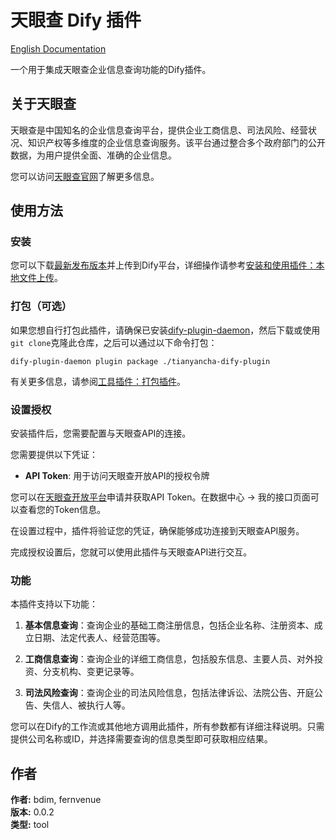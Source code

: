 # 天眼查 Dify 插件

[English Documentation](./README.md)

一个用于集成天眼查企业信息查询功能的Dify插件。

## 关于天眼查

天眼查是中国知名的企业信息查询平台，提供企业工商信息、司法风险、经营状况、知识产权等多维度的企业信息查询服务。该平台通过整合多个政府部门的公开数据，为用户提供全面、准确的企业信息。

您可以访问[天眼查官网](https://www.tianyancha.com/)了解更多信息。

## 使用方法

### 安装

您可以下载[最新发布版本](https://github.com/bdim404/tianyancha-dify-plugin/releases/latest)并上传到Dify平台，详细操作请参考[安装和使用插件：本地文件上传](https://docs.dify.ai/zh-CN/plugins/quick-start/install-plugins#local-file-upload)。

### 打包（可选）

如果您想自行打包此插件，请确保已安装[dify-plugin-daemon](https://github.com/langgenius/dify-plugin-daemon/releases)，然后下载或使用`git clone`克隆此仓库，之后可以通过以下命令打包：

```
dify-plugin-daemon plugin package ./tianyancha-dify-plugin
```

有关更多信息，请参阅[工具插件：打包插件](https://docs.dify.ai/zh-CN/plugins/quick-start/develop-plugins/tool-plugin#packing-plugin)。

### 设置授权

安装插件后，您需要配置与天眼查API的连接。

您需要提供以下凭证：

- **API Token**: 用于访问天眼查开放API的授权令牌

您可以在[天眼查开放平台](https://open.tianyancha.com/)申请并获取API Token。在数据中心 -> 我的接口页面可以查看您的Token信息。

在设置过程中，插件将验证您的凭证，确保能够成功连接到天眼查API服务。

完成授权设置后，您就可以使用此插件与天眼查API进行交互。

### 功能

本插件支持以下功能：

1. **基本信息查询**：查询企业的基础工商注册信息，包括企业名称、注册资本、成立日期、法定代表人、经营范围等。

2. **工商信息查询**：查询企业的详细工商信息，包括股东信息、主要人员、对外投资、分支机构、变更记录等。

3. **司法风险查询**：查询企业的司法风险信息，包括法律诉讼、法院公告、开庭公告、失信人、被执行人等。

您可以在Dify的工作流或其他地方调用此插件，所有参数都有详细注释说明。只需提供公司名称或ID，并选择需要查询的信息类型即可获取相应结果。

## 作者

**作者:** bdim, fernvenue  
**版本:** 0.0.2  
**类型:** tool
